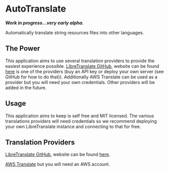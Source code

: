 # AutoTranslate
***Work in progress...very early alpha.***

Automatically translate string resources files into other languages.

## The Power
This application aims to use several translation providers to provide the easiest experience possible. [LibreTranslate GitHub](https://github.com/LibreTranslate/LibreTranslate), website can be found [here](https://libretranslate.com/) is one of the providers (buy an API key or deploy your own server (see GitHub for how to do that)). Additionally AWS Translate can be used as a provider but you will need your own credentials. Other providers will be added in the future.

## Usage
This application aims to keep is self free and MIT licensed. The various translations providers will need credentials so we recommend deploying your own LibreTranslate instance and connecting to that for free.

## Translation Providers
[LibreTranslate GitHub](https://github.com/LibreTranslate/LibreTranslate), website can be found [here](https://libretranslate.com/).

[AWS Translate](https://aws.amazon.com/translate/) but you will need an AWS account.
